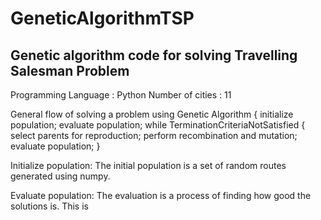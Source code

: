 # GeneticAlgorithmTSP
## Genetic algorithm code for solving Travelling Salesman Problem

Programming Language : Python
Number of cities : 11

General flow of solving a problem using Genetic Algorithm
                {
                  initialize population;
                  evaluate population;
                  while TerminationCriteriaNotSatisfied
                {
                  select parents for reproduction;
                  perform recombination and mutation;
                  evaluate population;
                }

Initialize population:
The initial population is a set of random routes generated using numpy.

Evaluate population:
The evaluation is a process of finding how good the solutions is. This is 

